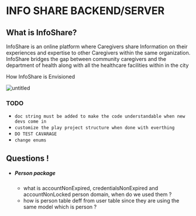 INFO SHARE BACKEND/SERVER
=========================

## What is InfoShare?
InfoShare is an online platform where Caregivers share Information on their experiences and expertise to other Caregivers 
within the same organization. InfoShare bridges the gap between community caregivers and the department of health along
with all the healthcare facilities within in the city

How InfoShare is Envisioned

![untitled](https://cloud.githubusercontent.com/assets/20682492/17886211/07a227a8-6921-11e6-9646-d4feb7987bc6.jpg)


### TODO 
 * ``doc string must be added to make the code understandable when new devs come in``
 * ``customize the play project structure when done with everthing``
 * ``DO TEST CAVARAGE``
 * ``change enums``
 
 ## Questions !
    
  * ##### Person package
    * what is accountNonExpired, credentialsNonExpired and accountNonLocked person domain, when do we used them ? 
    * how is person table deff from user table since they are using the same model which is person ?